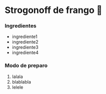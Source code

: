 # Strogonoff de frango :chicken:

### Ingredientes

- ingrediente1
- ingrediente2
- ingrediente3
- ingrediente4

### Modo de preparo

1. lalala
2. blablabla
3. lelele

